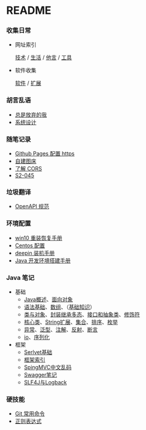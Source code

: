 # README

### 收集日常

- 网址索引

    [技术](?url/技术.md)  /  [生活](?url/生活.md)  /  [他言](?url/他言.md)  /  [工具](?url/工具.md)

- 软件收集

    [软件](?software/软件收集.md)  /   [扩展](?software/软件扩展.md)

### 胡言乱语

- [总是放弃的我](?diary/总是放弃的我.md)
- [系统设计](?diary/系统设计.md)

### 随笔记录

- [Github Pages 配置 https](?note/Github-Pages-配置-https.md)
- [自建图床](?note/自建图床.md)
- [了解 CORS](?note/了解-CORS.md)
- [S2-045](?note/S2-045.md)

### 垃圾翻译

- [OpenAPI 规范](?translation/OpenAPISpecificationZh.md)


### 环境配置

- [win10 重装恢复手册](?conf/win10-重装恢复手册.md)
- [Centos 配置](?conf/Centos-配置.md)
- [deepin 装机手册](?conf/deepin-装机手册.md)  
- [Java 开发环境搭建手册](?conf/Java-开发环境搭建手册.md)  

### Java 笔记

- 基础
    - [Java概述](?java/Java-概述.md)、[面向对象](?java/面向对象编程概念.md)
    - [语法基础](?java/Java-语法基础.md)、[数组](?java/Java-数组和arrays类.md)、（[基础知识](?java/Java-基础知识.md)）
    - [类与对象](?java/Java-类与对象.md)、[封装继承多态](?java/Java-封装-继承-多态.md)、[接口和抽象类](?java/Java-接口-抽象类-内部类.md)、[修饰符](?java/Java-修饰符.md)
    - [核心类](?java/Java-核心类.md)、[String扩展](?java/String-扩展.md)、[集合](?java/Java-集合.md)、[排序](?java/Java-排序.md)、[枚举](?java/Java-枚举.md)
    - [异常](?java/Java-异常.md)、[泛型](?java/Java-泛型.md)、[注解](?java/Java-注解.md)、[反射](?java/Java-反射.md)、[断言](?java/Java-断言.md)
    - [io](?java/Java-io.md)、[序列化](?java/Java-序列化.md)
- 框架
    - [Serlvet基础](?java/Java-Servlet.md)
    - [框架索引](?java/java-framework.md)
    - [SpingMVC中文乱码](?java/springmvc-encoding.md)
    - [Swagger笔记](?java/Swagger笔记.md)
    - [SLF4J与Logback](?java/SLF4J-Logback.md)

### 硬技能

- [Git 常用命令](?hard-skills/Git-常用命令.md)     
- [正则表达式](?hard-skills/正则表达式.md)